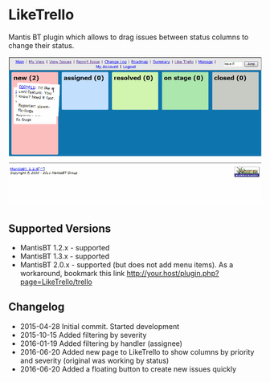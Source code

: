# LikeTrello
Mantis BT plugin which allows to drag issues between status columns to change their status.

![Screenshot animation](MantisLikeTrello.gif)

## Supported Versions
- MantisBT 1.2.x - supported
- MantisBT 1.3.x - supported
- MantisBT 2.0.x - supported (but does not add menu items). As a workaround, bookmark this link http://your.host/plugin.php?page=LikeTrello/trello

## Changelog

- 2015-04-28 Initial commit. Started development
- 2015-10-15 Added filtering by severity
- 2016-01-19 Added filtering by handler (assignee)
- 2016-06-20 Added new page to LikeTrello to show columns by priority and severity (original was working by status)
- 2016-06-20 Added a floating button to create new issues quickly
